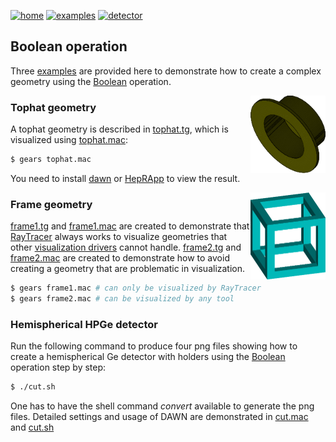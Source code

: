 [![home](https://img.shields.io/badge/gears-home-blue?style=flat)](../../..)
[![examples](https://img.shields.io/badge/gears-examples-green?style=flat)](../..)
[![detector](https://img.shields.io/badge/examples-detector-orange?style=flat)](..)

## Boolean operation

Three [examples][] are provided here to demonstrate how to create a complex geometry using the [Boolean][] operation.

<img style="float:right; width:120px;" src="tophat.png"/>

### Tophat geometry

A tophat geometry is described in [tophat.tg][], which is visualized using [tophat.mac][]:

```sh
$ gears tophat.mac
```

You need to install [dawn][] or [HepRApp][] to view the result.

[examples]:https://github.com/jintonic/gears/tree/master/examples/detector/boolean
[Boolean]:{{site.g4doc}}/Detector/Geometry/geomSolids.html?highlight=boolean#solids-made-by-boolean-operations
[tophat.tg]: {{site.file}}/examples/detector/boolean/tophat.tg
[tophat.mac]:{{site.file}}/examples/detector/boolean/tophat.mac
[dawn]:https://geant4.kek.jp/~tanaka/DAWN/About_DAWN.html
[HepRApp]: https://www.slac.stanford.edu/~perl/HepRApp/

<img style="float:right; width:120px;" src="frame2.png"/>

### Frame geometry
[frame1.tg][] and [frame1.mac][] are created to demonstrate that [RayTracer][] always works to visualize geometries that other [visualization drivers][] cannot handle. [frame2.tg][] and [frame2.mac][] are created to demonstrate how to avoid creating a geometry that are problematic in visualization.

```sh
$ gears frame1.mac # can only be visualized by RayTracer
$ gears frame2.mac # can be visualized by any tool
```

[frame1.tg]: {{site.file}}/examples/detector/boolean/frame1.tg
[frame1.mac]:{{site.file}}/examples/detector/boolean/frame1.mac
[frame2.tg]: {{site.file}}/examples/detector/boolean/frame2.tg
[frame2.mac]:{{site.file}}/examples/detector/boolean/frame2.mac
[RayTracer]: ../#raytracer
[visualization drivers]: ..

### Hemispherical HPGe detector

Run the following command to produce four png files showing how to create a hemispherical Ge detector with holders using the [Boolean][] operation step by step:

~~~sh
$ ./cut.sh
~~~

One has to have the shell command *convert* available to generate the png files. Detailed settings and usage of DAWN are demonstrated in [cut.mac][] and [cut.sh][]

[cut.mac]:{{site.file}}/examples/detector/boolean/cut.mac
[cut.sh]: {{site.file}}/examples/detector/boolean/cut.sh
